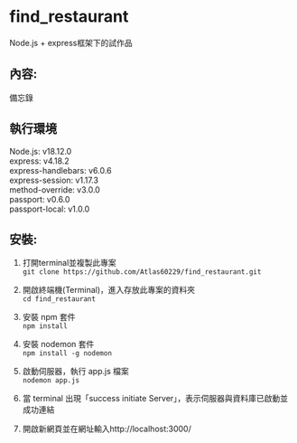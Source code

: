 # find_restaurant
Node.js + express框架下的試作品

## 內容:
備忘錄

## 執行環境
Node.js: v18.12.0 <br>
express: v4.18.2 <br>
express-handlebars: v6.0.6 <br>
express-session: v1.17.3<br>
method-override: v3.0.0 <br>
passport: v0.6.0<br>
passport-local: v1.0.0<br>

## 安裝:
1. 打開terminal並複製此專案 <br>
`git clone https://github.com/Atlas60229/find_restaurant.git`

2. 開啟終端機(Terminal)，進入存放此專案的資料夾 <br>
`cd find_restaurant`

3. 安裝 npm 套件 <br>
`npm install`

4. 安裝 nodemon 套件 <br>
`npm install -g nodemon`
 

5. 啟動伺服器，執行 app.js 檔案<br>
`nodemon app.js`

6. 當 terminal 出現「success initiate Server」，表示伺服器與資料庫已啟動並成功連結<br>

7. 開啟新網頁並在網址輸入http://localhost:3000/<br>
